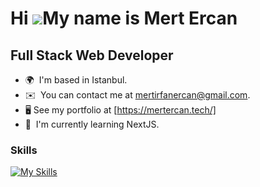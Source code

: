 Hi ![](https://user-images.githubusercontent.com/18350557/176309783-0785949b-9127-417c-8b55-ab5a4333674e.gif)My name is Mert Ercan
==================================================================================================================================
Full Stack Web Developer
-------------------------

* 🌍  I'm based in Istanbul.
* ✉️  You can contact me at [mertirfanercan@gmail.com](mailto:mertirfanercan@gmail.com).
* 🖥️  See my portfolio at [https://mertercan.tech/]
* 🧠  I'm currently learning NextJS.

### Skills



[![My Skills](https://skillicons.dev/icons?i=java,spring,maven,hibernate,js,ts,html,css,vue,nuxtjs,angular,react,nodejs,express,nestjs,electron,py,flask,mysql,mongodb,postgres,docker,git,github,linux,idea)](https://skillicons.dev)


